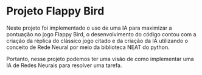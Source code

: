 # Projeto Flappy Bird

Neste projeto foi implementado o uso de uma IA para maximizar a pontuação no jogo Flappy Bird, o desenvolvimento do código contou com a criação da réplica do clássico jogo citado e da criação da IA utilizando o conceito de Rede Neural por meio da biblioteca NEAT do python.

Portanto, nesse projeto podemos ter uma visão de como implementar uma IA de Redes Neurais para resolver uma tarefa.